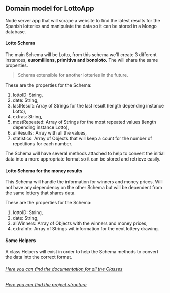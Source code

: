 ## Domain model for LottoApp

Node server app that will scrape a website to find the latest results for the Spanish lotteries and manipulate the data so it can be stored in a Mongo database.

#### Lotto Schema

The main Schema will be Lotto, from this schema we'll create 3 different instances, **euromillions, primitiva and bonoloto.** The will share the same properties.

> Schema extensible for another lotteries in the future.

These are the properties for the Schema:
  1. lottoID: String,
  1. date: String,
  1. lastResult: Array of Strings for the last result (length depending instance Lotto),
  1. extras: String,
  1. mostRepeated: Array of Strings for the most repeated values (length depending instance Lotto),
  1. allResults: Array with all the values,
  1. statistics: Array of Objects that will keep a count for the number of repetitions for each number.

The Schema will have several methods attached to help to convert the initial data into a more appropriate format so it can be stored and retrieve easily.


#### Lotto Schema for the money results

This Schema will handle the information for winners and money prices. Will not have any dependency on the other Schema but will be dependent from the same lottery that shares data.

These are the properties for the Schema:
  1. lottoID: String,
  1. date: String,
  1. allWinners: Array of Objects with the winners and money prices,
  1. extraInfo: Array of Strings wit information for the next lottery drawing.

#### Some Helpers

A class Helpers will exist in order to help the Schema methods to convert the data into the correct format.

###### [Here you can find the documentation for all the  Classes](https://github.com/byverdu/lottoApp-backEnd/tree/development/docs/api.md)

###### [Here you can find the project structure](https://github.com/byverdu/lottoApp-backEnd/tree/development/docs/sstructure.md)
